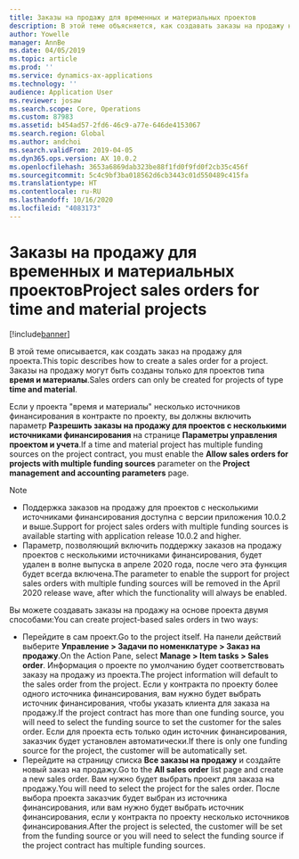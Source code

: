 ```yaml
---
title: Заказы на продажу для временных и материальных проектов
description: В этой теме объясняется, как создавать заказы на продажу на основе проектов для временных и материальных проектов.
author: Yowelle
manager: AnnBe
ms.date: 04/05/2019
ms.topic: article
ms.prod: ''
ms.service: dynamics-ax-applications
ms.technology: ''
audience: Application User
ms.reviewer: josaw
ms.search.scope: Core, Operations
ms.custom: 87983
ms.assetid: b454ad57-2fd6-46c9-a77e-646de4153067
ms.search.region: Global
ms.author: andchoi
ms.search.validFrom: 2019-04-05
ms.dyn365.ops.version: AX 10.0.2
ms.openlocfilehash: 3653a6869dab323be88f1fd0f9fd0f2cb35c456f
ms.sourcegitcommit: 5c4c9bf3ba018562d6cb3443c01d550489c415fa
ms.translationtype: HT
ms.contentlocale: ru-RU
ms.lasthandoff: 10/16/2020
ms.locfileid: "4083173"
---
```

# <a name="project-sales-orders-for-time-and-material-projects"></a><span data-ttu-id="707f6-103">Заказы на продажу для временных и материальных проектов</span><span class="sxs-lookup"><span data-stu-id="707f6-103">Project sales orders for time and material projects</span></span>

[!include[banner](../includes/banner.md)]

<span data-ttu-id="707f6-104">В этой теме описывается, как создать заказ на продажу для проекта.</span><span class="sxs-lookup"><span data-stu-id="707f6-104">This topic describes how to create a sales order for a project.</span></span> <span data-ttu-id="707f6-105">Заказы на продажу могут быть созданы только для проектов типа **время и материалы**.</span><span class="sxs-lookup"><span data-stu-id="707f6-105">Sales orders can only be created for projects of type **time and material**.</span></span>

<span data-ttu-id="707f6-106">Если у проекта "время и материалы" несколько источников финансирования в контракте по проекту, вы должны включить параметр **Разрешить заказы на продажу для проектов с несколькими источниками финансирования** на странице **Параметры управления проектом и учета**.</span><span class="sxs-lookup"><span data-stu-id="707f6-106">If a time and material project has multiple funding sources on the project contract, you must enable the **Allow sales orders for projects with multiple funding sources** parameter on the **Project management and accounting parameters** page.</span></span> 

> [!NOTE]
> - <span data-ttu-id="707f6-107">Поддержка заказов на продажу для проектов с несколькими источниками финансирования доступна с версии приложения 10.0.2 и выше.</span><span class="sxs-lookup"><span data-stu-id="707f6-107">Support for project sales orders with multiple funding sources is available starting with application release 10.0.2 and higher.</span></span>
> - <span data-ttu-id="707f6-108">Параметр, позволяющий включить поддержку заказов на продажу проектов с несколькими источниками финансирования, будет удален в волне выпуска в апреле 2020 года, после чего эта функция будет всегда включена.</span><span class="sxs-lookup"><span data-stu-id="707f6-108">The parameter to enable the support for project sales orders with multiple funding sources will be removed in the April 2020 release wave, after which the functionality will always be enabled.</span></span>

<span data-ttu-id="707f6-109">Вы можете создавать заказы на продажу на основе проекта двумя способами:</span><span class="sxs-lookup"><span data-stu-id="707f6-109">You can create project-based sales orders in two ways:</span></span>

- <span data-ttu-id="707f6-110">Перейдите в сам проект.</span><span class="sxs-lookup"><span data-stu-id="707f6-110">Go to the project itself.</span></span> <span data-ttu-id="707f6-111">На панели действий выберите **Управление > Задачи по номенклатуре > Заказ на продажу**.</span><span class="sxs-lookup"><span data-stu-id="707f6-111">On the Action Pane, select **Manage > Item tasks > Sales order**.</span></span> <span data-ttu-id="707f6-112">Информация о проекте по умолчанию будет соответствовать заказу на продажу из проекта.</span><span class="sxs-lookup"><span data-stu-id="707f6-112">The project information will default to the sales order from the project.</span></span> <span data-ttu-id="707f6-113">Если у контракта по проекту более одного источника финансирования, вам нужно будет выбрать источник финансирования, чтобы указать клиента для заказа на продажу.</span><span class="sxs-lookup"><span data-stu-id="707f6-113">If the project contract has more than one funding source, you will need to select the funding source to set the customer for the sales order.</span></span> <span data-ttu-id="707f6-114">Если для проекта есть только один источник финансирования, заказчик будет установлен автоматически.</span><span class="sxs-lookup"><span data-stu-id="707f6-114">If there is only one funding source for the project, the customer will be automatically set.</span></span>
- <span data-ttu-id="707f6-115">Перейдите на страницу списка **Все заказы на продажу** и создайте новый заказ на продажу.</span><span class="sxs-lookup"><span data-stu-id="707f6-115">Go to the **All sales order** list page and create a new sales order.</span></span> <span data-ttu-id="707f6-116">Вам нужно будет выбрать проект для заказа на продажу.</span><span class="sxs-lookup"><span data-stu-id="707f6-116">You will need to select the project for the sales order.</span></span> <span data-ttu-id="707f6-117">После выбора проекта заказчик будет выбран из источника финансирования, или вам нужно будет выбрать источник финансирования, если у контракта по проекту несколько источников финансирования.</span><span class="sxs-lookup"><span data-stu-id="707f6-117">After the project is selected, the customer will be set from the funding source or you will need to select the funding source if the project contract has multiple funding sources.</span></span>

